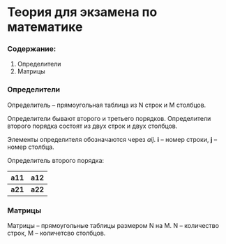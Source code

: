 # Теория для экзамена по математике

### Содержание:
1. Определители
2. Матрицы


### Определители
Определитель – прямоугольная таблица из N строк и M столбцов.


Определители бывают второго и третьего порядков.
Определители второго порядка состоят из двух строк и двух столбцов.


Элементы определителя обозначаются через *aij*.
**i** – номер строки, **j** – номер столбца.


Определитель второго порядка:

| **a11** | **a12** |
| ------  |:-------:|
| **a21** | **a22** |

### Матрицы
Матрицы – прямоугольные таблицы размером N на M. N – количество строк, M – количетсво столбцов.

